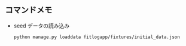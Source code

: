 ## コマンドメモ

- seed データの読み込み
  ```
  python manage.py loaddata fitlogapp/fixtures/initial_data.json
  ```
